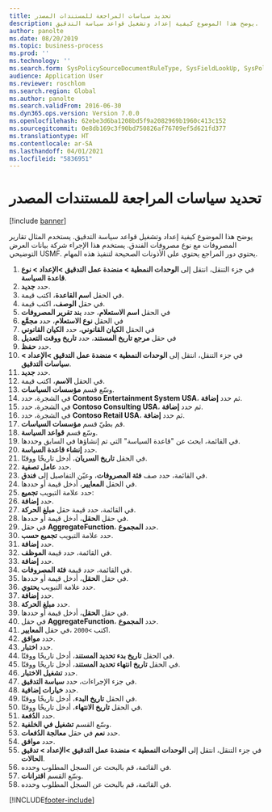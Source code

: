 ```yaml
---
title: تحديد سياسات المراجعة للمستندات المصدر
description: يوضح هذا الموضوع كيفية إعداد وتشغيل قواعد سياسة التدقيق.
author: panolte
ms.date: 08/20/2019
ms.topic: business-process
ms.prod: ''
ms.technology: ''
ms.search.form: SysPolicySourceDocumentRuleType, SysFieldLookUp, SysPolicyListPage, SysPolicy, AuditPolicyRule, SysQueryForm, SysQueryFieldLookUp, AuditPolicyDateSelection, AuditPolicyAdditionalOption, BatchJob, CaseDetail
audience: Application User
ms.reviewer: roschlom
ms.search.region: Global
ms.author: panolte
ms.search.validFrom: 2016-06-30
ms.dyn365.ops.version: Version 7.0.0
ms.openlocfilehash: 62ebe3d6ba1208bd5f9a2082969b1960c413c152
ms.sourcegitcommit: 0e8db169c3f90bd750826af76709ef5d621fd377
ms.translationtype: HT
ms.contentlocale: ar-SA
ms.lasthandoff: 04/01/2021
ms.locfileid: "5836951"
---
```

# <a name="define-audit-policies-for-source-documents"></a>تحديد سياسات المراجعة للمستندات المصدر

[!include [banner](../../includes/banner.md)]

يوضح هذا الموضوع كيفية إعداد وتشغيل قواعد سياسة التدقيق. يستخدم المثال تقارير المصروفات مع نوع مصروفات الفندق. يستخدم هذا الإجراء شركة بيانات العرض التوضيحي USMF. يحتوي دور المراجع يحتوي على الأذونات الصحيحة لتنفيذ هذه المهام.

1. في جزء التنقل، انتقل إلى **الوحدات النمطية > منضدة عمل التدقيق‬ >الإعداد > نوع قاعدة السياسة**.
2. حدد **جديد**.
3. في الحقل **اسم القاعدة**، اكتب قيمة.
4. في حقل **الوصف**، اكتب قيمة.
5. في الحقل **اسم الاستعلام**، حدد **بند تقرير المصروفات**
6. في الحقل **نوع الاستعلام**، حدد **مجمَّع‬**
7. في الحقل **الكيان القانوني**، حدد **الكيان القانوني**
8. في حقل **مرجع تاريخ المستند**، حدد **تاريخ ووقت التعديل‬**
9. حدد **حفظ**.
10. في جزء التنقل، انتقل إلى **الوحدات النمطية > منضدة عمل التدقيق‬ >الإعداد > سياسات التدقيق**.
11. حدد **جديد**.
12. في الحقل **الاسم**، اكتب قيمة.
13. وسّع قسم **مؤسسات السياسات‬**.
14. في الشجرة، حدد **Contoso Entertainment System USA**، ثم حدد **إضافة**.
15. في الشجرة، حدد **Contoso Consulting USA**، ثم حدد **إضافة**.
16. في الشجرة، حدد **Contoso Retail USA**، ثم حدد **إضافة**.
17. قم بطيّ قسم **مؤسسات السياسات‬**.
18. وسّع قسم **قواعد السياسة‬**.
19. في القائمة، ابحث عن "قاعدة السياسة" التي تم إنشاؤها في السابق وحددها.
20. حدد **إنشاء قاعدة السياسة**.
21. في الحقل **تاريخ السريان**، أدخل تاريخًا ووقتًا.
22. حدد **عامل تصفية**.
23. في القائمة، حدد صف **فئة المصروفات**، وعيّن التفاصيل إلى **فندق**.
24. في الحقل **المعايير‬**، أدخل قيمة أو حددها.
25. حدد علامة التبويب **تجميع‬**:
26. حدد **إضافة**.
27. في القائمة، حدد قيمة حقل **مبلغ الحركة**.
28. في حقل **الحقل**، أدخل قيمة أو حددها.
29. في حقل **AggregateFunction**، حدد **المجموع**.
30. حدد علامة التبويب **تجميع حسب**.
31. حدد **إضافة**.
32. في القائمة، حدد قيمة **الموظف**.
33. حدد **إضافة**.
34. في القائمة، حدد قيمة **فئة المصروفات**.
35. في حقل **الحقل**، أدخل قيمة أو حددها.
36. حدد علامة التبويب **يحتوي**.
37. حدد **إضافة**.
38. حدد **مبلغ الحركة**.
39. في حقل **الحقل**، أدخل قيمة أو حددها.
40. في حقل **AggregateFunction**، حدد **المجموع**.
41. في حقل **المعايير‏‎**، اكتب `>2000`.
42. حدد **موافق**.
43. حدد **اختبار**.
44. في الحقل **تاريخ بدء تحديد المستند‬**، أدخل تاريخًا ووقتًا.
45. في الحقل **تاريخ انتهاء تحديد المستند‬**، أدخل تاريخًا ووقتًا.
46. حدد **تشغيل الاختبار**.
47. في جزء الإجراءات، حدد **سياسة التدقيق**.
48. حدد **خيارات إضافية**.
49. في الحقل **تاريخ البدء**، أدخل تاريخًا ووقتًا.
50. في الحقل **تاريخ الانتهاء‬**، أدخل تاريخًا ووقتًا.
51. حدد **الدُفعة**.
52. وسّع القسم **تشغيل في الخلفية‬‬**.
53. حدد **نعم** في حقل **معالجة الدُفعات**.
54. حدد **موافق**.
55. في جزء التنقل، انتقل إلى **الوحدات النمطية > منضدة عمل التدقيق‬ >الإعداد > تدقيق الحالات**.
56. في القائمة، قم بالبحث عن السجل المطلوب وحدده.
57. وسّع القسم **اقترانات‬‬‬**.
58. في القائمة، قم بالبحث عن السجل المطلوب وحدده.



[!INCLUDE[footer-include](../../../includes/footer-banner.md)]